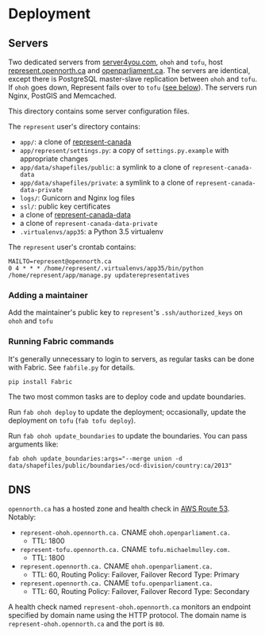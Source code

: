 # Deployment

## Servers

Two dedicated servers from [server4you.com](https://www.server4you.com/), `ohoh` and `tofu`, host [represent.opennorth.ca](https://represent.opennorth.ca/) and [openparliament.ca](https://openparliament.ca/). The servers are identical, except there is PostgreSQL master-slave replication between `ohoh` and `tofu`. If `ohoh` goes down, Represent fails over to `tofu` ([see below](#dns)). The servers run Nginx, PostGIS and Memcached.

This directory contains some server configuration files.

The `represent` user's directory contains:

* `app/`: a clone of [represent-canada](https://github.com/opennorth/represent-canada/)
* `app/represent/settings.py`: a copy of `settings.py.example` with appropriate changes
* `app/data/shapefiles/public`: a symlink to a clone of `represent-canada-data`
* `app/data/shapefiles/private`: a symlink to a clone of `represent-canada-data-private`
* `logs/`: Gunicorn and Nginx log files
* `ssl/`: public key certificates
* a clone of [represent-canada-data](https://github.com/opennorth/represent-canada-data/)
* a clone of `represent-canada-data-private`
* `.virtualenvs/app35`: a Python 3.5 virtualenv

The `represent` user's crontab contains:

```
MAILTO=represent@opennorth.ca
0 4 * * * /home/represent/.virtualenvs/app35/bin/python /home/represent/app/manage.py updaterepresentatives
```

### Adding a maintainer

Add the maintainer's public key to `represent`'s `.ssh/authorized_keys` on `ohoh` and `tofu`

### Running Fabric commands

It's generally unnecessary to login to servers, as regular tasks can be done with Fabric. See `fabfile.py` for details.

    pip install Fabric

The two most common tasks are to deploy code and update boundaries.

Run `fab ohoh deploy` to update the deployment; occasionally, update the deployment on `tofu` (`fab tofu deploy`).

Run `fab ohoh update_boundaries` to update the boundaries. You can pass arguments like:

    fab ohoh update_boundaries:args="--merge union -d data/shapefiles/public/boundaries/ocd-division/country:ca/2013"

## DNS

`opennorth.ca` has a hosted zone and health check in [AWS Route 53](https://console.aws.amazon.com/route53/home?region=us-east-1#). Notably:

* `represent-ohoh.opennorth.ca.` CNAME `ohoh.openparliament.ca.`
  * TTL: 1800
* `represent-tofu.opennorth.ca.` CNAME `tofu.michaelmulley.com.`
  * TTL: 1800
* `represent.opennorth.ca.` CNAME `ohoh.openparliament.ca.`
  * TTL: 60, Routing Policy: Failover, Failover Record Type: Primary
* `represent.opennorth.ca.` CNAME `tofu.openparliament.ca.`
  * TTL: 60, Routing Policy: Failover, Failover Record Type: Secondary

A health check named `represent-ohoh.opennorth.ca` monitors an endpoint specified by domain name using the HTTP protocol. The domain name is `represent-ohoh.opennorth.ca` and the port is `80`.
